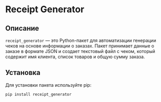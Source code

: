 # Receipt Generator

## Описание

`receipt_generator` — это Python-пакет для автоматизации генерации чеков на основе информации о заказах. Пакет принимает данные о заказе в формате JSON и создает текстовый файл с чеком, который содержит имя клиента, список товаров и общую сумму заказа.

## Установка

Для установки пакета используйте pip:

```bash
pip install receipt_generator